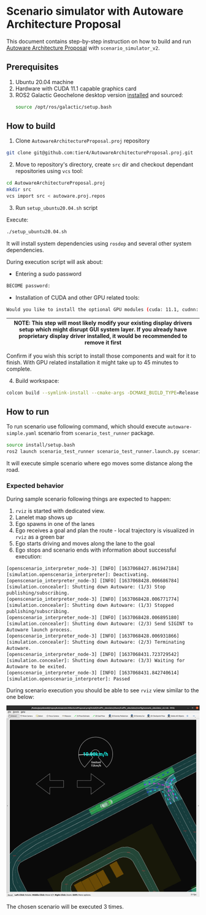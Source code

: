 # Scenario simulator with Autoware Architecture Proposal
[//]: # (TODO : remove .Architecture Proposal)
This document contains step-by-step instruction on how to build and run [Autoware Architecture Proposal](https://github.com/tier4/AutowareArchitectureProposal.proj) with `scenario_simulator_v2`.

## Prerequisites 

1. Ubuntu 20.04 machine
2. Hardware with CUDA 11.1 capable graphics card
3. ROS2 Galactic Geochelone desktop version [installed](https://docs.ros.org/en/galactic/Installation/Ubuntu-Install-Debians.html) and sourced:
   ```bash
   source /opt/ros/galactic/setup.bash
   ```

## How to build

1. Clone `AutowareArchitectureProposal.proj` repository
```bash
git clone git@github.com:tier4/AutowareArchitectureProposal.proj.git
```

2. Move to repository's directory, create `src` dir and checkout dependant repositories using `vcs` tool:
```bash
cd AutowareArchitectureProposal.proj
mkdir src
vcs import src < autoware.proj.repos
```

3. Run `setup_ubuntu20.04.sh` script

Execute:
```bash
./setup_ubuntu20.04.sh
```

It will install system dependencies using `rosdep` and several other system dependencies.

During execution script will ask about:

- Entering a sudo password

```bash
BECOME password:
```

- Installation of CUDA and other GPU related tools:

```bash
Would you like to install the optional GPU modules (cuda: 11.1, cudnn: 8.0.5, TensorRT: 7.2.1)? (y/n) [y]: 
```

| NOTE: This step will most likely modify your existing display drivers setup which might disrupt GUI system layer. If you already have proprietary display driver installed, it would be recommended to remove it first |
|------------------------------------------------------------------------------------------------------------------------------------------------------------------------------------------------------------------------|

Confirm if you wish this script to install those components and wait for it to finish. 
With GPU related installation it might take up to 45 minutes to complete.

4. Build workspace:
```bash
colcon build --symlink-install --cmake-args -DCMAKE_BUILD_TYPE=Release
```

## How to run

To run scenario use following command, which should execute `autoware-simple.yaml` scenario from `scenario_test_runner` package.
```bash
source install/setup.bash
ros2 launch scenario_test_runner scenario_test_runner.launch.py scenario:=src/simulator/scenario_simulator/test_runner/scenario_test_runner/test/scenario/autoware-simple.yaml vehicle_model:=lexus sensor_model:=aip_xx1
```

It will execute simple scenario where ego moves some distance along the road.

### Expected behavior

During sample scenario following things are expected to happen:
1. `rviz` is started with dedicated view. 
2. Lanelet map shows up
3. Ego spawns in one of the lanes
4. Ego receives a goal and plan the route - local trajectory is visualized in `rviz` as a green bar
5. Ego starts driving and moves along the lane to the goal
6. Ego stops and scenario ends with information about successful execution:

```
[openscenario_interpreter_node-3] [INFO] [1637068427.861947184] [simulation.openscenario_interpreter]: Deactivating.
[openscenario_interpreter_node-3] [INFO] [1637068428.006686784] [simulation.concealer]: Shutting down Autoware: (1/3) Stop publishing/subscribing.
[openscenario_interpreter_node-3] [INFO] [1637068428.006771774] [simulation.concealer]: Shutting down Autoware: (1/3) Stopped publishing/subscribing.
[openscenario_interpreter_node-3] [INFO] [1637068428.006895180] [simulation.concealer]: Shutting down Autoware: (2/3) Send SIGINT to Autoware launch process.
[openscenario_interpreter_node-3] [INFO] [1637068428.006931866] [simulation.concealer]: Shutting down Autoware: (2/3) Terminating Autoware.
[openscenario_interpreter_node-3] [INFO] [1637068431.723729542] [simulation.concealer]: Shutting down Autoware: (3/3) Waiting for Autoware to be exited.
[openscenario_interpreter_node-3] [INFO] [1637068431.842740614] [simulation.openscenario_interpreter]: Passed

```

During scenario execution you should be able to see `rviz` view similar to the one below:

![scenario_simulator_with_aap](../image/scenario_simulator_with_autoware_architecture_proposal.png)

The chosen scenario will be executed 3 times.


